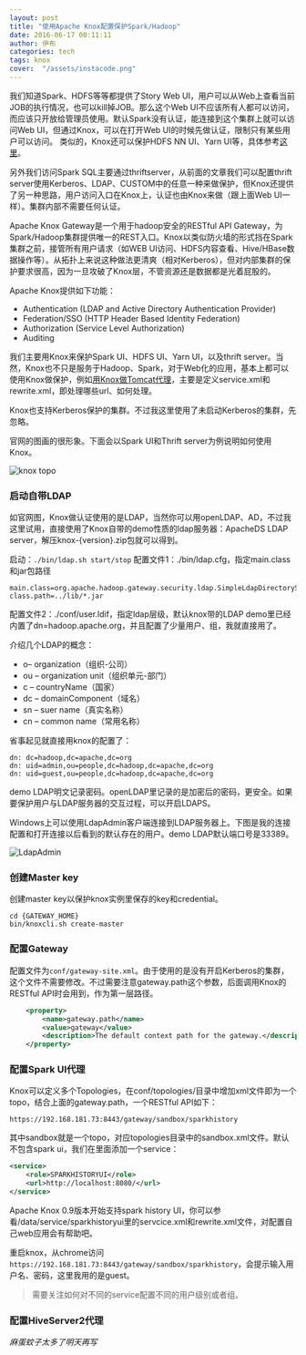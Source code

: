 ```yaml
---
layout: post
title: "使用Apache Knox配置保护Spark/Hadoop"
date: 2016-06-17 00:11:11
author: 伊布
categories: tech
tags: knox
cover:  "/assets/instacode.png"
---
```



我们知道Spark、HDFS等等都提供了Story Web UI，用户可以从Web上查看当前JOB的执行情况，也可以kill掉JOB。那么这个Web UI不应该所有人都可以访问，而应该只开放给管理员使用。默认Spark没有认证，能连接到这个集群上就可以访问Web UI，但通过Knox，可以在打开Web UI的时候先做认证，限制只有某些用户可以访问。
类似的，Knox还可以保护HDFS NN UI、Yarn UI等，具体参考[这里](https://knox.apache.org/books/knox-0-9-0/user-guide.html#UI+Service+Details)。


另外我们访问Spark SQL主要通过thriftserver，从前面的文章我们可以配置thrift server使用Kerberos、LDAP、CUSTOM中的任意一种来做保护，但Knox还提供了另一种思路，用户访问入口在Knox上，认证也由Knox来做（跟上面Web UI一样）。集群内部不需要任何认证。

Apache Knox Gateway是一个用于hadoop安全的RESTful API Gateway，为Spark/Hadoop集群提供唯一的REST入口。Knox以类似防火墙的形式挡在Spark集群之前，接管所有用户请求（如WEB UI访问、HDFS内容查看、Hive/HBase数据操作等）。从拓扑上来说这种做法更清爽（相对Kerberos），但对内部集群的保护要求很高，因为一旦攻破了Knox层，不管资源还是数据都是光着屁股的。


Apache Knox提供如下功能：

- Authentication (LDAP and Active Directory Authentication Provider)
- Federation/SSO (HTTP Header Based Identity Federation)
- Authorization (Service Level Authorization)
- Auditing

我们主要用Knox来保护Spark UI、HDFS UI、Yarn UI，以及thrift server。当然，Knox也不只是服务于Hadoop、Spark，对于Web化的应用，基本上都可以使用Knox做保护，例如[用Knox做Tomcat代理](http://blog.csdn.net/tonyhuang_google_com/article/details/50038165)，主要是定义service.xml和rewrite.xml，即处理哪些url、如何处理。

Knox也支持Kerberos保护的集群。不过我这里使用了未启动Kerberos的集群，先忽略。

官网的图画的很形象。下面会以Spark UI和Thrift server为例说明如何使用Knox。

![knox topo](http://knox.apache.org/images/knox-overview.gif)



### 启动自带LDAP

如官网图，Knox做认证使用的是LDAP，当然你可以用openLDAP、AD，不过我这里试用，直接使用了Knox自带的demo性质的ldap服务器：ApacheDS LDAP server，解压knox-{version}.zip包就可以得到。


启动：`./bin/ldap.sh start/stop`
配置文件1：./bin/ldap.cfg，指定main.class和jar包路径

```
main.class=org.apache.hadoop.gateway.security.ldap.SimpleLdapDirectoryServer
class.path=../lib/*.jar
```

配置文件2：./conf/user.ldif，指定ldap层级，默认knox带的LDAP demo里已经内置了dn=hadoop.apache.org，并且配置了少量用户、组，我就直接用了。

介绍几个LDAP的概念：

- o– organization（组织-公司）
- ou – organization unit（组织单元-部门）
- c – countryName（国家）
- dc – domainComponent（域名）
- sn – suer name（真实名称）
- cn – common name（常用名称）

省事起见就直接用knox的配置了：

```
dn: dc=hadoop,dc=apache,dc=org
dn: uid=admin,ou=people,dc=hadoop,dc=apache,dc=org
dn: uid=guest,ou=people,dc=hadoop,dc=apache,dc=org
```

demo LDAP明文记录密码。openLDAP里记录的是加密后的密码，更安全。如果要保护用户与LDAP服务器的交互过程，可以开启LDAPS。

Windows上可以使用LdapAdmin客户端连接到LDAP服务器上。下图是我的连接配置和打开连接以后看到的默认存在的用户。demo LDAP默认端口号是33389。

![LdapAdmin](http://7xir15.com1.z0.glb.clouddn.com/ldapadmin.PNG)


### 创建Master key

创建master key以保护knox实例里保存的key和credential。

```
cd {GATEWAY_HOME}
bin/knoxcli.sh create-master
```

### 配置Gateway

配置文件为`conf/gateway-site.xml`。由于使用的是没有开启Kerberos的集群，这个文件不需要修改。不过需要注意gateway.path这个参数，后面调用Knox的RESTful API时会用到，作为第一层路径。

```xml
    <property>
        <name>gateway.path</name>
        <value>gateway</value>
        <description>The default context path for the gateway.</description>
    </property>
```

### 配置Spark UI代理

Knox可以定义多个Topologies，在conf/topologies/目录中增加xml文件即为一个topo，结合上面的gateway.path，一个RESTful API如下：

```
https://192.168.181.73:8443/gateway/sandbox/sparkhistory
```

其中sandbox就是一个topo，对应topologies目录中的sandbox.xml文件。默认不包含spark ui，我们在里面添加一个service：

```xml
<service>
    <role>SPARKHISTORYUI</role>
    <url>http://localhost:8080/</url>
</service>
```

Apache Knox 0.9版本开始支持spark history UI，你可以参看/data/service/sparkhistoryui里的servcice.xml和rewrite.xml文件，对配置自己web应用会有帮助吧。

重启knox，从chrome访问`https://192.168.181.73:8443/gateway/sandbox/sparkhistory`，会提示输入用户名、密码，这里我用的是guest。

> 需要关注如何对不同的service配置不同的用户级别或者组。


### 配置HiveServer2代理

*麻蛋蚊子太多了明天再写*








